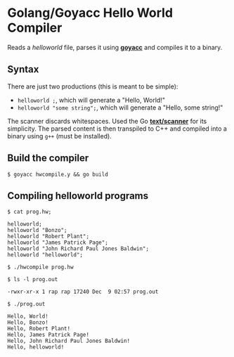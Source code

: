 # Golang/Goyacc Hello World Compiler

Reads a _helloworld_ file, parses it using [**goyacc**](https://pkg.go.dev/modernc.org/goyacc) and compiles it to a binary.

## Syntax

There are just two productions (this is meant to be simple):

* `helloworld ;`, which will generate a "Hello, World!"
* `helloworld "some string";`, which will generate a "Hello, some string!"

The scanner discards whitespaces. Used the Go [**text/scanner**](https://pkg.go.dev/text/scanner) for its simplicity. The parsed content is then transpiled to C++ and compiled into a binary using `g++` (must be installed).

## Build the compiler

```
$ goyacc hwcompile.y && go build
```

## Compiling helloworld programs

```
$ cat prog.hw;

helloworld;
helloworld "Bonzo";
helloworld "Robert Plant";
helloworld "James Patrick Page";
helloworld "John Richard Paul Jones Baldwin";
helloworld "helloworld";

$ ./hwcompile prog.hw

$ ls -l prog.out

-rwxr-xr-x 1 rap rap 17240 Dec  9 02:57 prog.out

$ ./prog.out

Hello, World!
Hello, Bonzo!
Hello, Robert Plant!
Hello, James Patrick Page!
Hello, John Richard Paul Jones Baldwin!
Hello, helloworld!
```
